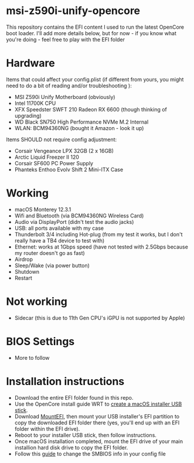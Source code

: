# msi-z590i-unify-opencore
This repository contains the EFI content I used to run the latest OpenCore boot loader.  I'll add more details below, but for now - if you know what you're doing - feel free to play with the EFI folder

# Hardware
Items that could affect your config.plist (if different from yours, you might need to do a bit of reading and/or troubleshooting ):
- MSI Z590i Unify Motherboard (obviously)
- Intel 11700K CPU
- XFX Speedster SWFT 210 Radeon RX 6600 (though thinking of upgrading)
- WD Black SN750 High Performance NVMe M.2 Internal
- WLAN: BCM94360NG (bought it Amazon - look it up)

Items SHOULD not require config adjustment:
- Corsair Vengeance LPX 32GB (2 x 16GB)
- Arctic Liquid Freezer II 120
- Corsair SF600 PC Power Supply
- Phanteks Enthoo Evolv Shift 2 Mini-ITX Case

# Working
- macOS Monterey 12.3.1
- Wifi and Bluetooth (via BCM94360NG Wireless Card)
- Audio via DisplayPort (didn't test the audio jacks)
- USB: all ports available with my case
- Thunderbolt 3/4 including Hot-plug (from my test it works, but I don't really have a TB4 device to test with)
- Ethernet: works at 1Gbps speed (have not tested with 2.5Gbps because my router doesn't go as fast)
- Airdrop
- Sleep/Wake (via power button)
- Shutdown
- Restart

# Not working
- Sidecar (this is due to 11th Gen CPU's iGPU is not supported by Apple)

# BIOS Settings
- More to follow

# Installation instructions
- Download the entire EFI folder found in this repo.
- Use the OpenCore install guide WRT to [create a macOS installer USB stick](https://dortania.github.io/OpenCore-Install-Guide/installer-guide/mac-install.html).
- Download [MountEFI](https://github.com/corpnewt/MountEFI), then mount your USB installer's EFI partition to copy the downloaded EFI folder there (yes, you'll end up with an EFI folder within the EFI drive).
- Reboot to your installer USB stick, then follow instructions.
- Once macOS installation completed, mount the EFI drive of your main installion hard disk drive to copy the EFI folder.
- Follow this [guide](https://dortania.github.io/OpenCore-Install-Guide/config.plist/comet-lake.html#platforminfo) to change the SMBIOS info in your config file

